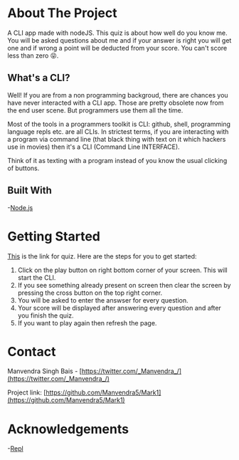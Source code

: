 # About The Project

A CLI app made with nodeJS. This quiz is about how well do you know me. You will be asked questions about me and if your answer is right you will get one and if wrong a point will be deducted from your score. You can't score less than zero 😝.

## What's a CLI?

Well! If you are from a non programming backgroud, there are chances you have never interacted with a CLI app. Those are pretty obsolete now from the end user scene. But programmers use them all the time.

Most of the tools in a programmers toolkit is CLI: github, shell, programming language repls etc. are all CLIs. In strictest terms, if you are interacting with a program via command line (that black thing with text on it which hackers use in movies) then it's a CLI (Command Line INTERFACE).

Think of it as texting with a program instead of you know the usual clicking of buttons.

## Built With

-[Node.js](https://nodejs.org)

# Getting Started

[This](https://replit.com/@manvendra9/Mark1?embed=1&output=1) is the link for quiz. Here are the steps for you to get started:

1. Click on the play button on right bottom corner of your screen. This will start the CLI.
2. If you see something already present on screen then clear the screen by pressing the cross button on the top right corner.
3. You will be asked to enter the answser for every question.
4. Your score will be displayed after answering every question and after you finish the quiz.
5. If you want to play again then refresh the page.

# Contact

Manvendra Singh Bais - [https://twitter.com/_Manvendra_/](https://twitter.com/_Manvendra_/)

Project link: [https://github.com/Manvendra5/Mark1](https://github.com/Manvendra5/Mark1)

# Acknowledgements

-[Repl](https://replit.com/~)
